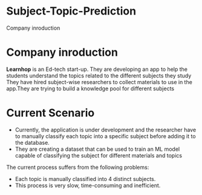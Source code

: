 # Subject-Topic-Prediction
Company inroduction

<!DOCTYPE html>
<html>
<head>
</head>
<body>

<h1>Company inroduction</h1>
<p><b>Learnhop</b> is an Ed-tech start-up.
They are developing an app to help the students understand the topics related to the different subjects they study
They have hired subject-wise researchers to collect materials to use in the app.They are trying to build a knowledge pool for different subjects
</p>

<h1>Current Scenario</h1>

<ul>
<li>Currently, the application is under development and the researcher have to manually classify each topic into a specific subject before adding it to the database.</li>


<li>They are creating a dataset that can be used to train an ML model capable of classifying the subject for different materials and topics</li>
</ul>


<h0> The current process suffers from the following problems:</h0>

<ul>
<li>Each topic is manually classified into 4 distinct subjects.</li>

<li>This process is very slow, time-consuming and inefficient.</li>
</ul>
</body>
</html>
